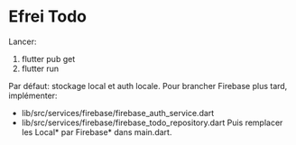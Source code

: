 # Efrei Todo
Lancer:
1) flutter pub get
2) flutter run

Par défaut: stockage local et auth locale.
Pour brancher Firebase plus tard, implémenter:
- lib/src/services/firebase/firebase_auth_service.dart
- lib/src/services/firebase/firebase_todo_repository.dart
Puis remplacer les Local* par Firebase* dans main.dart.
